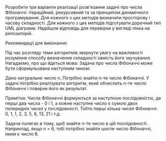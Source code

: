 Розробити три варіанти реалізації розв'язання задачі про числа Фібоначчі: ітераційний, рекурсивний та за принципом динамічного програмування.
Для кожного з цих методів визначити просторову і часову складності.
Для кожного з цих методів підготувати доречний тип UML діаграми.
Надійшли відповідь для перевірки у вигляді лінка на репозиторій.

Рекомендації для виконання:

Під час розгляду теми алгоритмів звернути увагу на важливості розуміння способу визначення складності замість його заучування.
Нагадаємо, про що йдеться мова:
Задача про числа Фібоначчі може бути сформульована наступним чином:

Дано натуральне число n. Потрібно знайти n-те число Фібоначчі. У задачі потрібно реалізувати алгоритм, який обчислить n-те число Фібоначчі і поверне його як результат.

Примітка: Числа Фібоначчі формуються за наступною послідовністю, де перші два числа - 0 і 1, а кожне наступне число є сумою двох попередніх чисел у послідовності. Тобто перші кілька чисел Фібоначчі: 0, 1, 1, 2, 3, 5, 8, 13, 21 і т.д.

Задача полягає в тому, щоб знайти n-те число в цій послідовності. Наприклад, якщо n = 6, тобі потрібно знайти шосте число Фібоначчі, яким є число 8.
